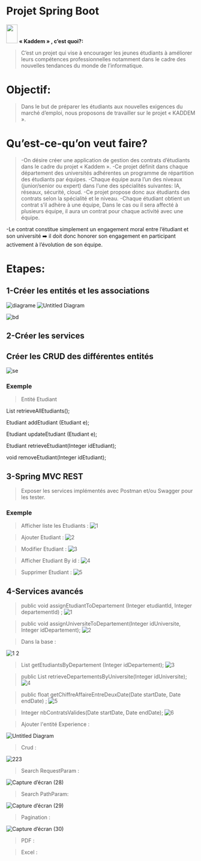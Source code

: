 # Projet Spring Boot
<img src="https://raw.githubusercontent.com/iampavangandhi/iampavangandhi/master/gifs/Hi.gif" width="30px" height="50px">
  <strong> « Kaddem » , c’est quoi?:</strong> 
  
</h1>

>C’est un projet qui vise à encourager les jeunes étudiants à améliorer leurs compétences professionnelles notamment dans le cadre des nouvelles tendances du monde de l’informatique.
# Objectif:
>Dans le but de préparer les étudiants aux nouvelles exigences du marché d’emploi, nous proposons de travailler sur le projet « KADDEM ».
# Qu’est-ce-qu’on veut faire?
>-On désire créer une application de gestion des contrats d’étudiants dans le cadre du projet « Kaddem ».
-Ce projet définit dans chaque département des universités adhérentes un programme de répartition des étudiants par équipes.
-Chaque équipe aura l’un des niveaux (junior/senior ou expert) dans l’une des spécialités suivantes: IA, réseaux, sécurité, cloud.
-Ce projet propose donc aux étudiants des contrats selon la spécialité et le niveau.
-Chaque étudiant obtient un contrat s’il adhère à une équipe, Dans le cas ou il sera affecté à plusieurs équipe, il aura un contrat pour chaque activité avec une équipe.

-Le contrat constitue simplement un engagement moral entre l’étudiant et son université ➡️ il doit donc honorer son engagement en participant activement à l’évolution de son équipe.
# Etapes:

## 1-Créer les entités et les associations 
![diagrame](https://user-images.githubusercontent.com/61566287/200142880-1b3017a2-d828-4e7c-8ed2-36f071a10393.PNG)
  ![Untitled Diagram](https://user-images.githubusercontent.com/61566287/204134790-1319ac22-6d64-4618-9fad-f873b140bbd8.png)

![bd](https://user-images.githubusercontent.com/61566287/202925922-3182f4ef-f895-4f11-b80f-5b765f13fb6f.PNG)


## 2-Créer les services
## Créer les CRUD des différentes entités
![se](https://user-images.githubusercontent.com/61566287/200142960-bd06a05a-6754-4162-a71e-d611bdb8470b.PNG)
### Exemple
>Entité Etudiant

List<Etudiant> retrieveAllEtudiants();

Etudiant addEtudiant (Etudiant e);

Etudiant updateEtudiant (Etudiant e);

Etudiant retrieveEtudiant(Integer idEtudiant);

void removeEtudiant(Integer idEtudiant);

## 3-Spring MVC REST
  
>Exposer les services implémentés avec Postman et/ou Swagger pour les tester.
  ### Exemple
  
 >Afficher liste les Etudiants :
![1](https://user-images.githubusercontent.com/61566287/200143161-32bf16be-2315-4082-89db-9af7b9eb0c18.PNG)
  
  >Ajouter Etudiant :
  ![2](https://user-images.githubusercontent.com/61566287/200143186-c9bf3c73-e0d9-44db-9674-779aa1a4ff20.PNG)
  
  >Modifier Etudiant :
![3](https://user-images.githubusercontent.com/61566287/200143190-2fa56578-667d-412b-a4a4-bde4f0c2f5be.PNG)
  
  >Afficher Etudiant By id : 
![4](https://user-images.githubusercontent.com/61566287/200143193-2e60a4e6-9392-48a8-b93c-35f842a8bf25.PNG)
  
  >Supprimer Etudiant :
![5](https://user-images.githubusercontent.com/61566287/200143201-b2b9d857-f30d-4658-9099-bfdc5047baf2.PNG)
  
  
  
## 4-Services avancés

>public void assignEtudiantToDepartement (Integer etudiantId, Integer departementId) ;
![1](https://user-images.githubusercontent.com/61566287/202925440-42c0865a-6f40-4e75-976b-0f4429da5e0b.PNG)

>public void assignUniversiteToDepartement(Integer idUniversite, Integer idDepartement);
  ![2](https://user-images.githubusercontent.com/61566287/202925513-2425b028-5e8a-4e3c-a49d-ca51824cf65f.PNG)
  
>Dans la base :
  
  ![1 2](https://user-images.githubusercontent.com/61566287/202925533-aeb739cf-b56c-4f0f-a168-533dfc544c85.PNG)
  
>List<Etudiant> getEtudiantsByDepartement (Integer idDepartement);
  ![3](https://user-images.githubusercontent.com/61566287/202925566-9d74fd15-3869-4350-83cc-0b87cc8662d6.PNG)
  
>public List<Departement> retrieveDepartementsByUniversite(Integer idUniversite);
  ![4](https://user-images.githubusercontent.com/61566287/202925600-10f1fc03-0c65-42e2-a547-b445fec813c3.PNG)
  
>public float getChiffreAffaireEntreDeuxDate(Date startDate, Date endDate) ;
  ![5](https://user-images.githubusercontent.com/61566287/202925725-fdee5a66-c3ff-48b6-9ab3-6b1f35ecfc01.PNG)
  
>Integer nbContratsValides(Date startDate, Date endDate);
  ![6](https://user-images.githubusercontent.com/61566287/202925764-d34ec6fc-9865-4887-84aa-9816300715aa.PNG)
  
>Ajouter l'entité Experience :
  
  ![Untitled Diagram](https://user-images.githubusercontent.com/61566287/204134790-1319ac22-6d64-4618-9fad-f873b140bbd8.png)
  
>Crud :
  
![223](https://user-images.githubusercontent.com/61566287/204231529-b659bf74-41d6-46c7-bfef-514a7160dd97.PNG)

>Search RequestParam :


![Capture d’écran (28)](https://user-images.githubusercontent.com/61566287/206903496-72dc8ee8-d3e0-4d1d-93f7-87304fb3b199.png)
  
>Search PathParam:
  
![Capture d’écran (29)](https://user-images.githubusercontent.com/61566287/206903529-8a37938a-12e3-45b4-af44-f1f73e154ed4.png)
  
>Pagination :
  
![Capture d’écran (30)](https://user-images.githubusercontent.com/61566287/206903566-c2215669-43ca-4340-9ef8-026e8e676949.png)
  
>PDF :
  
  
>Excel :



  








  
